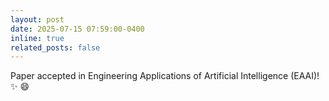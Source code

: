 ```yaml
---
layout: post
date: 2025-07-15 07:59:00-0400
inline: true
related_posts: false
---
```


Paper accepted in Engineering Applications of Artificial Intelligence (EAAI)! :sparkles: :smile: 
